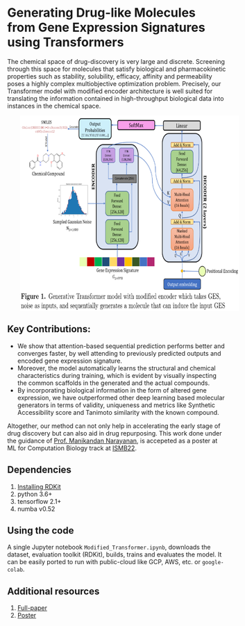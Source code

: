 # Generating Drug-like Molecules from Gene Expression Signatures using Transformers

The chemical space of drug-discovery is very large and discrete. Screening through this space for molecules that satisfy biological and pharmacokinetic properties such as stability, solubility, efficacy, affinity and permeability poses a highly complex multiobjective optimization problem. Precisely, our Transformer model with modified encoder architecture is well suited for translating the information contained in high-throughput biological data into instances in the chemical space. 

<img src='/images/Transformer_Architecture.PNG' align="center" width="800" height="450" style="vertical-align:left;margin:0px 30px">

## Key Contributions:
* We show that attention-based sequential prediction performs better and converges faster, by well attending to previously predicted outputs and encoded gene expression signature.
* Moreover, the model automatically learns the structural and chemical characteristics during training, which is evident by visually inspecting the common scaffolds in the generated and the actual compounds.
* By incorporating biological information in the form of altered gene expression, we have outperformed other deep learning based molecular generators in terms of validity, uniqueness and metrics like Synthetic Accessibility score and Tanimoto similarity with the known compound.

Altogether, our method can not only help in accelerating the early stage of drug discovery but can also aid in drug repurposing. This work done under the guidance of [Prof. Manikandan Narayanan](http://maninarayanan.com/index.html), is accepeted as a poster at ML for Computation Biology track at [ISMB22](https://www.iscb.org/ismb2022).

## Dependencies
1. [Installing RDKit](https://www.rdkit.org/docs/GettingStartedInPython.html)
2. python 3.6+
3. tensorflow 2.1+
4. numba v0.52

## Using the code
A single Jupyter notebook `Modified_Transformer.ipynb`, downloads the dataset, evaluation toolkit (RDKit), builds, trains and evaluates the model. It can be easily ported to run with public-cloud like GCP, AWS, etc. or `google-colab`.

## Additional resources
1. [Full-paper](https://drive.google.com/file/d/1vX8XD287tBKwLgkcCn0zyrv7pLX4lqhA/view?usp=sharing)
2. [Poster](https://iscb.junolive.co/ismb2022/library/search/ismb2022_poster_751)
